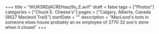 +++
title = "tKUKSRDjACREHasz9u_E.avif"
draft = false
tags = ["Photos"]
categories = ["Chuck E. Cheese's"]
pages = ["Calgary, Alberta, Canada (9627 Macleod Trail)"]
startDate = ""
description = "MacLeod's bots in someone elses house probably an ex employee of 2770 32 ave's store when it closed"
+++
